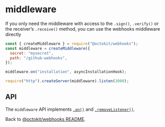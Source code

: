 # middleware

If you only need the middleware with access to the `.sign()`, `.verify()` or the receiver’s `.receive()` method, you can use the webhooks middleware directly

```js
const { createMiddleware } = require("@octokit/webhooks");
const middleware = createMiddleware({
  secret: "mysecret",
  path: "/github-webhooks",
});

middleware.on("installation", asyncInstallationHook);

require("http").createServer(middleware).listen(3000);
```

## API

The `middleware` API implements [`.on()`](../../README.md#webhookson) and [`.removeListener()`](../../README.md#webhooksremovelistener).

Back to [@octokit/webhooks README](../../README.md).
